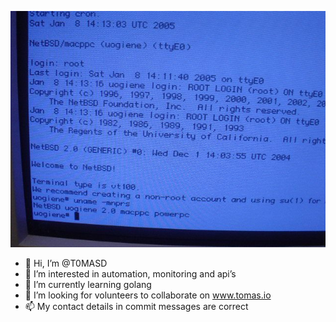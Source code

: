 ![A photo shows a computer screen from 2005 displaying a NetBSD 2.0 system with a custom-compiled kernel running on a PowerPC-based Apple Macintosh, where the black-on-white text is an inherited visual artifact from the machine's low-level Open Firmware, highlighting a successful, non-native OS port.](https://raw.githubusercontent.com/T0MASD/T0MASD/main/screenshot.jpg)

- 👋 Hi, I’m @T0MASD
- 👀 I’m interested in automation, monitoring and api’s 
- 🌱 I’m currently learning golang 
- 💞️ I’m looking for volunteers to collaborate on www.tomas.io
- 📫 My contact details in commit messages are correct 

<!---
T0MASD/T0MASD is a ✨ special ✨ repository because its `README.md` (this file) appears on your GitHub profile.
You can click the Preview link to take a look at your changes.
--->

